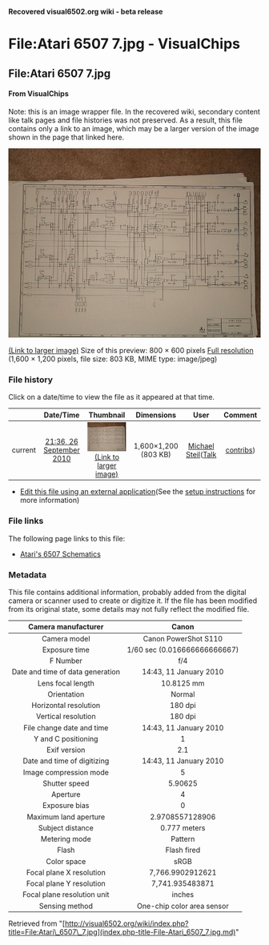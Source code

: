 **Recovered visual6502.org wiki - beta release**

# File:Atari 6507 7.jpg - VisualChips

## File:Atari 6507 7.jpg

#### From VisualChips


Note: this is an image wrapper file. In the recovered wiki,
secondary content like talk pages and file histories was
not preserved. As a result, this file contains only a link
to an image, which may be a larger version of the image shown
in the page that linked here.

![File:Atari 6507 7.jpg](images/thumb/5/51/Atari_6507_7.jpg/800px-Atari_6507_7.jpg)

[(Link to larger image)](images/5/51/Atari_6507_7.jpg)
Size of this preview: 800 × 600 pixels
[Full resolution](images/5/51/Atari_6507_7.jpg)‎ (1,600 × 1,200 pixels, file size: 803 KB, MIME type: image/jpeg)

### File history

Click on a date/time to view the file as it appeared at that time.

| | Date/Time | Thumbnail | Dimensions | User | Comment |
|:---:|:---:|:---:|:---:|:---:|:---:|
| current | [21:36, 26 September 2010](images/5/51/Atari_6507_7.jpg) | ![Thumbnail for version as of 21:36, 26 September 2010](images/thumb/5/51/Atari_6507_7.jpg/120px-Atari_6507_7.jpg) [(Link to larger image)](images/5/51/Atari_6507_7.jpg) | 1,600×1,200 (803 KB) | [Michael Steil](index.php-title-User-Michael_Steil.md)([Talk](index.php-title-User_talk-Michael_Steil.md) | [contribs](./index.php%3Ftitle=Special:Contributions/Michael_Steil.md)) | |

- [Edit this file using an external application](index.php-title-File-Atari_6507_7.jpg.md)(See the [setup instructions](http://www.mediawiki.org/wiki/Manual:External_editors) for more information)

### File links

The following page links to this file:

- [Atari's 6507 Schematics](index.php-title-Atari~s_6507_Schematics.md)

### Metadata
This file contains additional information, probably added from the digital camera or scanner used to create or digitize it.
If the file has been modified from its original state, some details may not fully reflect the modified file.

| Camera manufacturer | Canon |
|:---:|:---:|
Camera model | Canon PowerShot S110 |
Exposure time | 1/60 sec (0.016666666666667) |
F Number | f/4 |
Date and time of data generation | 14:43, 11 January 2010 |
Lens focal length | 10.8125 mm |
Orientation | Normal |
Horizontal resolution | 180 dpi |
Vertical resolution | 180 dpi |
File change date and time | 14:43, 11 January 2010 |
Y and C positioning | 1 |
Exif version | 2.1 |
Date and time of digitizing | 14:43, 11 January 2010 |
Image compression mode | 5 |
Shutter speed | 5.90625 |
Aperture | 4 |
Exposure bias | 0 |
Maximum land aperture | 2.9708557128906 |
Subject distance | 0.777 meters |
Metering mode | Pattern |
Flash | Flash fired |
Color space | sRGB |
Focal plane X resolution | 7,766.9902912621 |
Focal plane Y resolution | 7,741.935483871 |
Focal plane resolution unit | inches |
Sensing method | One-chip color area sensor |

Retrieved from "[http://visual6502.org/wiki/index.php?title=File:Atari\_6507\_7.jpg](index.php-title-File-Atari_6507_7.jpg.md)"

